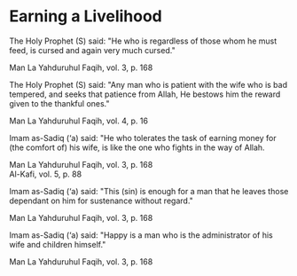 Earning a Livelihood
====================

The Holy Prophet (S) said: "He who is regardless of those whom he must
feed, is cursed and again very much cursed."

Man La Yahduruhul Faqih, vol. 3, p. 168

The Holy Prophet (S) said: "Any man who is patient with the wife who is
bad tempered, and seeks that patience from Allah, He bestows him the
reward given to the thankful ones."

Man La Yahduruhul Faqih, vol. 4, p. 16

Imam as-Sadiq (‘a) said: "He who tolerates the task of earning money for
(the comfort of) his wife, is like the one who fights in the way of
Allah.

Man La Yahduruhul Faqih, vol. 3, p. 168  
 Al-Kafi, vol. 5, p. 88

Imam as-Sadiq (‘a) said: "This (sin) is enough for a man that he leaves
those dependant on him for sustenance without regard."

Man La Yahduruhul Faqih, vol. 3, p. 168

Imam as-Sadiq (‘a) said: "Happy is a man who is the administrator of his
wife and children himself."

Man La Yahduruhul Faqih, vol. 3, p. 168


